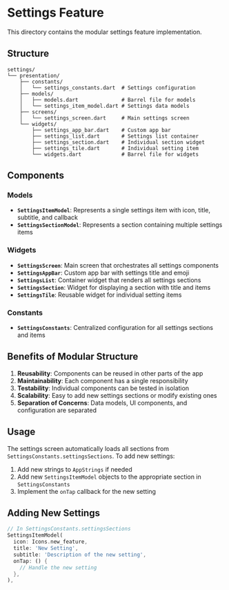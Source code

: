# Settings Feature

This directory contains the modular settings feature implementation.

## Structure

```
settings/
└── presentation/
    ├── constants/
    │   └── settings_constants.dart  # Settings configuration
    ├── models/
    │   ├── models.dart              # Barrel file for models
    │   └── settings_item_model.dart # Settings data models
    ├── screens/
    │   └── settings_screen.dart     # Main settings screen
    └── widgets/
        ├── settings_app_bar.dart    # Custom app bar
        ├── settings_list.dart       # Settings list container
        ├── settings_section.dart    # Individual section widget
        ├── settings_tile.dart       # Individual setting item
        └── widgets.dart             # Barrel file for widgets
```

## Components

### Models
- **`SettingsItemModel`**: Represents a single settings item with icon, title, subtitle, and callback
- **`SettingsSectionModel`**: Represents a section containing multiple settings items

### Widgets
- **`SettingsScreen`**: Main screen that orchestrates all settings components
- **`SettingsAppBar`**: Custom app bar with settings title and emoji
- **`SettingsList`**: Container widget that renders all settings sections
- **`SettingsSection`**: Widget for displaying a section with title and items
- **`SettingsTile`**: Reusable widget for individual setting items

### Constants
- **`SettingsConstants`**: Centralized configuration for all settings sections and items

## Benefits of Modular Structure

1. **Reusability**: Components can be reused in other parts of the app
2. **Maintainability**: Each component has a single responsibility
3. **Testability**: Individual components can be tested in isolation
4. **Scalability**: Easy to add new settings sections or modify existing ones
5. **Separation of Concerns**: Data models, UI components, and configuration are separated

## Usage

The settings screen automatically loads all sections from `SettingsConstants.settingsSections`. To add new settings:

1. Add new strings to `AppStrings` if needed
2. Add new `SettingsItemModel` objects to the appropriate section in `SettingsConstants`
3. Implement the `onTap` callback for the new setting

## Adding New Settings

```dart
// In SettingsConstants.settingsSections
SettingsItemModel(
  icon: Icons.new_feature,
  title: 'New Setting',
  subtitle: 'Description of the new setting',
  onTap: () {
    // Handle the new setting
  },
),
```
